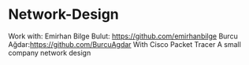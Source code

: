 # Network-Design
Work with: Emirhan Bilge Bulut: https://github.com/emirhanbilge
Burcu Ağdar:https://github.com/BurcuAgdar
With Cisco Packet Tracer A small company network design

